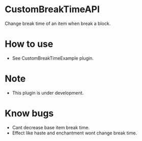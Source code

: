 # CustomBreakTimeAPI
Change break time of an item when break a block.
# How to use
* See CustomBreakTimeExample plugin.
# Note
* This plugin is under development.

# Know bugs
* Cant decrease base item break time.
* Effect like haste and enchantment wont change break time.

